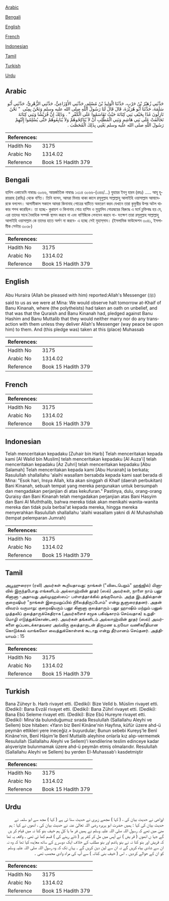 [Arabic](#arabic)

[Bengali](#bengali)

[English](#english)

[French](#french)

[Indonesian](#indonesian)

[Tamil](#tamil)

[Turkish](#turkish)

[Urdu](#urdu)

## Arabic


<div dir="rtl" lang="ar" style={{fontSize:'larger',backgroundColor:'#f8f9fa',padding:20}}>
حَدَّثَنِي زُهَيْرُ بْنُ حَرْبٍ، حَدَّثَنَا الْوَلِيدُ بْنُ مُسْلِمٍ، حَدَّثَنِي الأَوْزَاعِيُّ، حَدَّثَنِي الزُّهْرِيُّ، حَدَّثَنِي أَبُو سَلَمَةَ، حَدَّثَنَا أَبُو هُرَيْرَةَ، قَالَ قَالَ لَنَا رَسُولُ اللَّهِ صلى الله عليه وسلم وَنَحْنُ بِمِنًى ‏ "‏ نَحْنُ نَازِلُونَ غَدًا بِخَيْفِ بَنِي كِنَانَةَ حَيْثُ تَقَاسَمُوا عَلَى الْكُفْرِ ‏"‏ ‏.‏ وَذَلِكَ إِنَّ قُرَيْشًا وَبَنِي كِنَانَةَ تَحَالَفَتْ عَلَى بَنِي هَاشِمٍ وَبَنِي الْمُطَّلِبِ أَنْ لاَ يُنَاكِحُوهُمْ وَلاَ يُبَايِعُوهُمْ حَتَّى يُسْلِمُوا إِلَيْهِمْ رَسُولَ اللَّهِ صلى الله عليه وسلم يَعْنِي بِذَلِكَ الْمُحَصَّبَ ‏.‏
</div>
<div style={{backgroundColor:'#f8f9fa',padding:20, marginBottom: 10}}><table> <thead> <tr> <th>References:</th> <th></th> </tr> </thead> <tbody><tr><td>Hadith No</td><td>3175</td></tr><tr><td>Arabic No</td><td>1314.02</td></tr><tr><td>Reference</td><td>Book 15 Hadith 379</td></tr></tbody></table></div>

## Bengali


<div dir="ltr" lang="bn" style={{fontSize:'larger',backgroundColor:'#f8f9fa',padding:20}}>
হাদিস একাডেমি নাম্বারঃ ৩০৬৬, আন্তর্জাতিক নাম্বারঃ ১৩১৪ ৩০৬৬-(৩৪৪/...) যুহায়র ইবনু হারব (রহঃ) ..... আবূ হুরায়রাহ (রাযিঃ) থেকে বর্ণিত। তিনি বলেন, আমরা মিনায় থাকা কালে রসূলুল্লাহ সাল্লাল্লাহু আলাইহি ওয়াসাল্লাম আমাদেরকে বললেন। আগামীকাল সকালে আমরা কিনানাহ গোত্রের ঘাটিতে অবতরণ করব যেখানে তারা কুফুরীর উপর অটল থাকার শপথ করেছিল। তা হচ্ছে- কুরায়শ ও কিনানাহ গোত্র হাশিম ও মুত্ত্বালিব গোত্রদ্বয়ের বিরুদ্ধে এ মর্মে চুক্তিবদ্ধ হয় যে, এরা তাদের সাথে বৈবাহিক সম্পর্ক স্থাপন করবে না এবং বাণিজ্যিক লেনদেন করবে না- যতক্ষণ তারা রসূলুল্লাহ সাল্লাল্লাহু আলাইহি ওয়াসাল্লাম কে তাদের হাতে অর্পণ না করবে- এ হচ্ছে সেই মুহাস্‌সাব। (ইসলামিক ফাউন্ডেশন ৩০৪১, ইসলামীক সেন্টার ৩০৩৮)
</div>
<div style={{backgroundColor:'#f8f9fa',padding:20, marginBottom: 10}}><table> <thead> <tr> <th>References:</th> <th></th> </tr> </thead> <tbody><tr><td>Hadith No</td><td>3175</td></tr><tr><td>Arabic No</td><td>1314.02</td></tr><tr><td>Reference</td><td>Book 15 Hadith 379</td></tr></tbody></table></div>

## English


<div dir="ltr" lang="en" style={{fontSize:'larger',backgroundColor:'#f8f9fa',padding:20}}>
Abu Huraira (Allah be pleased with him) reported:Allah's Messenger (ﷺ) said to us as we were at Mina: We would observe halt tomorrow at-Khaif of Banu Kinanah, where (the polytheists) had taken an oath on unbelief, and that was that the Quraish and Banu Kinanah had, pledged against Banu Hashim and Banu Muttalib that they would neither marry nor do any transaction with them unless they deliver Allah's Messenger (way peace be upon him) to them. And (this pledge was) taken at this (place) Muhassab
</div>
<div style={{backgroundColor:'#f8f9fa',padding:20, marginBottom: 10}}><table> <thead> <tr> <th>References:</th> <th></th> </tr> </thead> <tbody><tr><td>Hadith No</td><td>3175</td></tr><tr><td>Arabic No</td><td>1314.02</td></tr><tr><td>Reference</td><td>Book 15 Hadith 379</td></tr></tbody></table></div>

## French


<div dir="ltr" lang="fr" style={{fontSize:'larger',backgroundColor:'#f8f9fa',padding:20}}>

</div>
<div style={{backgroundColor:'#f8f9fa',padding:20, marginBottom: 10}}><table> <thead> <tr> <th>References:</th> <th></th> </tr> </thead> <tbody><tr><td>Hadith No</td><td>3175</td></tr><tr><td>Arabic No</td><td>1314.02</td></tr><tr><td>Reference</td><td>Book 15 Hadith 379</td></tr></tbody></table></div>

## Indonesian


<div dir="ltr" lang="id" style={{fontSize:'larger',backgroundColor:'#f8f9fa',padding:20}}>
Telah menceritakan kepadaku [Zuhair bin Harb] Telah menceritakan kepada kami [Al Walid bin Muslim] telah menceritakan kepadaku [Al Auza'i] telah menceritakan kepadaku [Az Zuhri] telah menceritakan kepadaku [Abu Salamah] Telah menceritakan kepada kami [Abu Hurairah] ia berkata; Rasulullah shallallahu 'alaihi wasallam bersabda kepada kami saat berada di Mina: "Esok hari, Insya Allah, kita akan singgah di Khaif (daerah perbukitan) Bani Kinanah, sebuah tempat yang mereka pergunakan untuk bersumpah dan mengadakan perjanjian di atas kekufuran." Pastinya, dulu, orang-orang Quraisy dan Bani Kinanah telah mengadakan perjanjian atas Bani Hasyim dan Bani Al Muththalib, bahwa mereka tidak akan menikahi wanita-wanita mereka dan tidak pula berbai'at kepada mereka, hingga mereka menyerahkan Rasulullah shallallahu 'alaihi wasallam yakni di Al Muhashshab (tempat pelemparan Jumrah)
</div>
<div style={{backgroundColor:'#f8f9fa',padding:20, marginBottom: 10}}><table> <thead> <tr> <th>References:</th> <th></th> </tr> </thead> <tbody><tr><td>Hadith No</td><td>3175</td></tr><tr><td>Arabic No</td><td>1314.02</td></tr><tr><td>Reference</td><td>Book 15 Hadith 379</td></tr></tbody></table></div>

## Tamil


<div dir="ltr" lang="ta" style={{fontSize:'larger',backgroundColor:'#f8f9fa',padding:20}}>
அபூஹுரைரா (ரலி) அவர்கள் கூறியதாவது: நாங்கள் ("விடைபெறும்" ஹஜ்ஜில்) மினாவில் இருந்தபோது எங்களிடம் அல்லாஹ்வின் தூதர் (ஸல்) அவர்கள், நாளை நாம் பனூ கினானா -அதாவது அல்முஹஸ்ஸப்- பள்ளத்தாக்கில் தங்குவோம். அந்த இடத்தில்தான் குறைஷியர் "நாங்கள் இறைமறுப்பில் நிலைத்திருப்போம்" என்று சூளுரைத்தனர். அதன் விவரம் வருமாறு: குறைஷியரும் பனூ கினானா குலத்தாரும் பனூ ஹாஷிம் மற்றும் பனுல் முத்தலிப் குலத்தாருக்கெதிராக (அவர்களைச் சமூக பகிஷ்காரம் செய்வதாக) உறுதிமொழி எடுத்துக்கொண்டனர். அவர்கள் தங்களிடம் அல்லாஹ்வின் தூதர் (ஸல்) அவர்களை ஒப்படைக்காதவரை அவ்விரு குலத்தாருடன் திருமண உறவோ வணிகரீதியான கொடுக்கல் வாங்கலோ வைத்துக்கொள்ளக் கூடாது என்று தீர்மானம் செய்தனர். அத்தியாயம் : 15
</div>
<div style={{backgroundColor:'#f8f9fa',padding:20, marginBottom: 10}}><table> <thead> <tr> <th>References:</th> <th></th> </tr> </thead> <tbody><tr><td>Hadith No</td><td>3175</td></tr><tr><td>Arabic No</td><td>1314.02</td></tr><tr><td>Reference</td><td>Book 15 Hadith 379</td></tr></tbody></table></div>

## Turkish


<div dir="ltr" lang="tr" style={{fontSize:'larger',backgroundColor:'#f8f9fa',padding:20}}>
Bana Züheyr b. Harb rivayet etti. (Dediki): Bize Velîd b. Müslim rivayet etti. (Dediki): Bana Evzâî rivayet etti. (Dediki): Bana Zührî rivayet etti. (Dediki): Bana Ebû Seleme rivayet etti. (Dediki): Bize Ebû Hureyre rivayet etti. (Dediki): Mina'da bulunduğumuz sırada Resulullah (Sallallahu Aleyhi ve Sellem) bize hitaben: «Yarın biz Benî Kinâne'nin Hayfına, küfür üzere ahd-ü peymân ettikleri yere ineceğiz.» buyurdular; Bunun sebebi Kureyş'Ie Benî Kinâne'nin, Benî Hâşim'le Benî Muttalib aleyhine onlarla kız alıp-vermemek Resulullah (Sallallahu Aleyhi ve Sellem)'i kendilerine teslim edinceye kadar alışverişte bulunmamak üzere ahd-ü peymân etmiş olmalarıdır. Resulullah (Sallallahu Aleyhi ve Sellem) bu yerden El-Muhassab'ı kasdetmiştir
</div>
<div style={{backgroundColor:'#f8f9fa',padding:20, marginBottom: 10}}><table> <thead> <tr> <th>References:</th> <th></th> </tr> </thead> <tbody><tr><td>Hadith No</td><td>3175</td></tr><tr><td>Arabic No</td><td>1314.02</td></tr><tr><td>Reference</td><td>Book 15 Hadith 379</td></tr></tbody></table></div>

## Urdu


<div dir="rtl" lang="ur" style={{fontSize:'larger',backgroundColor:'#f8f9fa',padding:20}}>
اوزاعی نے حدیث بیان کی ، ( کہا ) مجھے زہری نے حدیث سنا ئی ہے ( کہا ) مجھ سے ابو سلمہ نے حدیث بیان کی کہا : ہمیں حضرت ابو ہریرہ رضی اللہ تعالیٰ عنہ نے حدیث بیان کی ، انھوں نے کہا : ہم منیٰ میں تھے کہ رسول اللہ صلی اللہ علیہ وسلم نے ہمیں فر ما یا کل ہم خیف بنو کنا نہ میں قیام کر یں گے جہا ں انھوں ( قر یش ) نے آپس میں مل کر کفر پر ( ڈٹے رہنے کی ) قسم کھا ئی تھی ۔ واقعہ یہ تھا کہ قریش اور بنو کنا نہ نے بنو ہاشم اور بنو مطلب کے خلاف ایک دوسرے کے ساتھ معاہدہ کیا تھا کہ وہ نہ ان سے شادی بیاہ کریں گے نہ ان سے لین دین کریں گے ۔ یہاں تک کہ وہ رسول اللہ صلی اللہ علیہ وسلم کو ان کے حوالے کردیں ۔ اس ( خیف بنی کنانہ ) سے آپ کی مراد وادی محصب تھی ۔
</div>
<div style={{backgroundColor:'#f8f9fa',padding:20, marginBottom: 10}}><table> <thead> <tr> <th>References:</th> <th></th> </tr> </thead> <tbody><tr><td>Hadith No</td><td>3175</td></tr><tr><td>Arabic No</td><td>1314.02</td></tr><tr><td>Reference</td><td>Book 15 Hadith 379</td></tr></tbody></table></div>